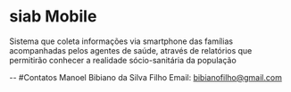 # siab Mobile

Sistema que coleta informações via smartphone das famílias acompanhadas  pelos agentes de saúde, através de relatórios que  permitirão conhecer a realidade sócio-sanitária da população

--
#Contatos
Manoel Bibiano da Silva Filho
Email: bibianofilho@gmail.com

